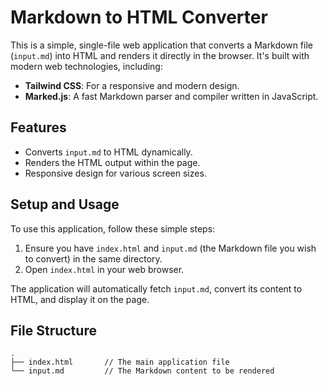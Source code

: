 # Markdown to HTML Converter

This is a simple, single-file web application that converts a Markdown file (`input.md`) into HTML and renders it directly in the browser. It's built with modern web technologies, including:

- **Tailwind CSS**: For a responsive and modern design.
- **Marked.js**: A fast Markdown parser and compiler written in JavaScript.

## Features

- Converts `input.md` to HTML dynamically.
- Renders the HTML output within the page.
- Responsive design for various screen sizes.

## Setup and Usage

To use this application, follow these simple steps:

1.  Ensure you have `index.html` and `input.md` (the Markdown file you wish to convert) in the same directory.
2.  Open `index.html` in your web browser.

The application will automatically fetch `input.md`, convert its content to HTML, and display it on the page.

## File Structure

```
.
├── index.html       // The main application file
└── input.md         // The Markdown content to be rendered
```